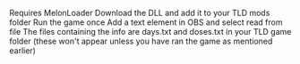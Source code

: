 Requires MelonLoader
Download the DLL and add it to your TLD mods folder
Run the game once
Add a text element in OBS and select read from file
The files containing the info are days.txt and doses.txt in your TLD game folder (these won't appear unless you have ran the game as mentioned earlier)
